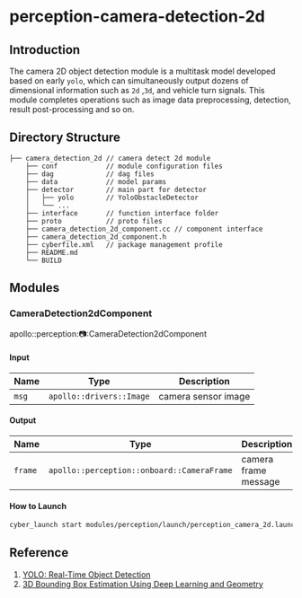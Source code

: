 # perception-camera-detection-2d

## Introduction

The camera 2D object detection module is a multitask model developed based on early `yolo`, which can simultaneously
output dozens of dimensional information such as `2d` ,`3d`, and vehicle turn signals. This module completes operations
such as image data preprocessing, detection, result post-processing and so on.

## Directory Structure

```
├── camera_detection_2d // camera detect 2d module
    ├── conf            // module configuration files
    ├── dag             // dag files
    ├── data            // model params
    ├── detector        // main part for detector
    │   ├── yolo        // YoloObstacleDetector
    │   └── ...
    ├── interface       // function interface folder
    ├── proto           // proto files
    ├── camera_detection_2d_component.cc // component interface
    ├── camera_detection_2d_component.h
    ├── cyberfile.xml   // package management profile
    ├── README.md
    └── BUILD
```

## Modules

### CameraDetection2dComponent

apollo::perception::camera::CameraDetection2dComponent

#### Input

| Name  | Type                     | Description         |
| ----- | ------------------------ | ------------------- |
| `msg` | `apollo::drivers::Image` | camera sensor image |

#### Output

| Name    | Type                                       | Description          |
| ------- | ------------------------------------------ | -------------------- |
| `frame` | `apollo::perception::onboard::CameraFrame` | camera frame message |

#### How to Launch

```bash
cyber_launch start modules/perception/launch/perception_camera_2d.launch
```

## Reference

1. [YOLO: Real-Time Object Detection](https://pjreddie.com/darknet/yolo/)
2. [3D Bounding Box Estimation Using Deep Learning and Geometry](https://arxiv.org/abs/1612.00496)
